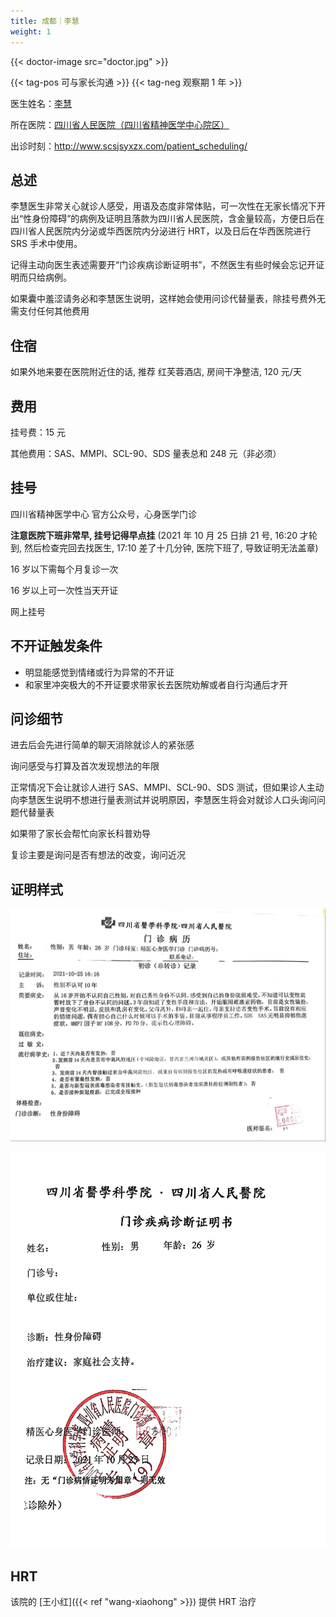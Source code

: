 ```yaml
---
title: 成都｜李慧
weight: 1
---
```


{{< doctor-image src="doctor.jpg" >}}

{{< tag-pos 可与家长沟通 >}} {{< tag-neg 观察期 1 年 >}}

医生姓名：[李慧](http://www.scsjsyxzx.com/physician/2021/4oeEva0B.html)

所在医院：[四川省人民医院（四川省精神医学中心院区）](https://amap.com/place/B0FFJAYKFH)

出诊时刻：<http://www.scsjsyxzx.com/patient_scheduling/>

## 总述

李慧医生非常关心就诊人感受，用语及态度非常体贴，可一次性在无家长情况下开出“性身份障碍”的病例及证明且落款为四川省人民医院，含金量较高，方便日后在四川省人民医院内分泌或华西医院内分泌进行 HRT，以及日后在华西医院进行 SRS 手术中使用。

记得主动向医生表述需要开“门诊疾病诊断证明书”，不然医生有些时候会忘记开证明而只给病例。

如果囊中羞涩请务必和李慧医生说明，这样她会使用问诊代替量表，除挂号费外无需支付任何其他费用

## 住宿

如果外地来要在医院附近住的话, 推荐 红芙蓉酒店, 房间干净整洁, 120 元/天

## 费用

挂号费：15 元

其他费用：SAS、MMPI、SCL-90、SDS 量表总和 248 元（非必须）

## 挂号

四川省精神医学中心 官方公众号，心身医学门诊

**注意医院下班非常早, 挂号记得早点挂**
(2021 年 10 月 25 日排 21 号, 16:20 才轮到, 然后检查完回去找医生, 17:10  差了十几分钟, 医院下班了, 导致证明无法盖章)

16 岁以下需每个月复诊一次

16 岁以上可一次性当天开证

网上挂号

## 不开证触发条件

- 明显能感觉到情绪或行为异常的不开证
- 和家里冲突极大的不开证要求带家长去医院劝解或者自行沟通后才开

## 问诊细节

进去后会先进行简单的聊天消除就诊人的紧张感

询问感受与打算及首次发现想法的年限

正常情况下会让就诊人进行 SAS、MMPI、SCL-90、SDS 测试，但如果诊人主动向李慧医生说明不想进行量表测试并说明原因，李慧医生将会对就诊人口头询问问题代替量表

如果带了家长会帮忙向家长科普劝导

复诊主要是询问是否有想法的改变，询问近况

## 证明样式

![record](record.jpg)

![证明](proof.jpg)

## HRT

该院的 [王小红]({{< ref "wang-xiaohong" >}}) 提供 HRT 治疗
